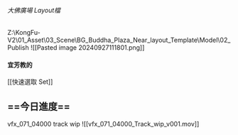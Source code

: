 ###### 大佛廣場 Layout檔
Z:\KongFu-V2\01_Asset\03_Scene\BG_Buddha_Plaza_Near_layout_Template\Model\02_Publish
![[Pasted image 20240927111801.png]]


#### 宜芳教的
[[快速選取 Set]]


## ==今日進度==
vfx_071_04000 track wip
![[vfx_071_04000_Track_wip_v001.mov]]